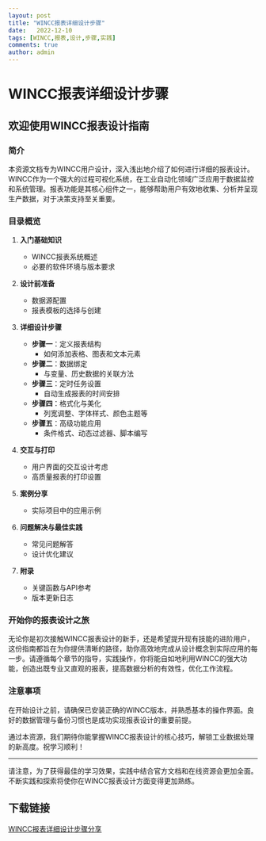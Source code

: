 ```yaml
---
layout: post
title: "WINCC报表详细设计步骤"
date:   2022-12-10
tags: [WINCC,报表,设计,步骤,实践]
comments: true
author: admin
---
```

# WINCC报表详细设计步骤

## 欢迎使用WINCC报表设计指南

### 简介

本资源文档专为WINCC用户设计，深入浅出地介绍了如何进行详细的报表设计。WINCC作为一个强大的过程可视化系统，在工业自动化领域广泛应用于数据监控和系统管理。报表功能是其核心组件之一，能够帮助用户有效地收集、分析并呈现生产数据，对于决策支持至关重要。

### 目录概览

1. **入门基础知识**
   - WINCC报表系统概述
   - 必要的软件环境与版本要求

2. **设计前准备**
   - 数据源配置
   - 报表模板的选择与创建

3. **详细设计步骤**
   - **步骤一**：定义报表结构
     - 如何添加表格、图表和文本元素
   - **步骤二**：数据绑定
     - 与变量、历史数据的关联方法
   - **步骤三**：定时任务设置
     - 自动生成报表的时间安排
   - **步骤四**：格式化与美化
     - 列宽调整、字体样式、颜色主题等
   - **步骤五**：高级功能应用
     - 条件格式、动态过滤器、脚本编写

4. **交互与打印**
   - 用户界面的交互设计考虑
   - 高质量报表的打印设置

5. **案例分享**
   - 实际项目中的应用示例

6. **问题解决与最佳实践**
   - 常见问题解答
   - 设计优化建议

7. **附录**
   - 关键函数与API参考
   - 版本更新日志

### 开始你的报表设计之旅

无论你是初次接触WINCC报表设计的新手，还是希望提升现有技能的进阶用户，这份指南都旨在为你提供清晰的路径，助你高效地完成从设计概念到实际应用的每一步。请遵循每个章节的指导，实践操作，你将能自如地利用WINCC的强大功能，创造出既专业又直观的报表，提高数据分析的有效性，优化工作流程。

### 注意事项

在开始设计之前，请确保已安装正确的WINCC版本，并熟悉基本的操作界面。良好的数据管理与备份习惯也是成功实现报表设计的重要前提。

通过本资源，我们期待你能掌握WINCC报表设计的核心技巧，解锁工业数据处理的新高度。祝学习顺利！

---

请注意，为了获得最佳的学习效果，实践中结合官方文档和在线资源会更加全面。不断实践和探索将使你在WINCC报表设计方面变得更加熟练。

## 下载链接

[WINCC报表详细设计步骤分享](https://pan.quark.cn/s/fd4755f840cb)